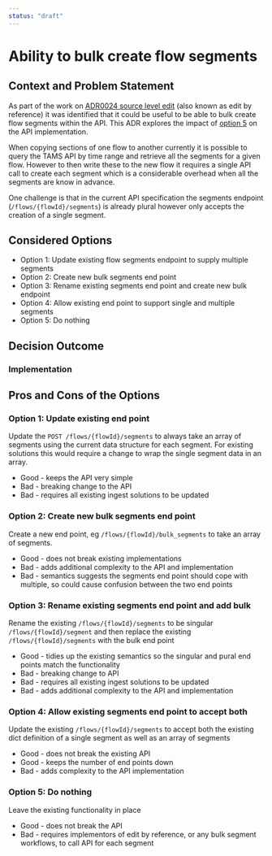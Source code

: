 ```yaml
---
status: "draft"
---
```

# Ability to bulk create flow segments

## Context and Problem Statement

As part of the work on [ADR0024 source level edit](https://github.com/bbc/tams/blob/main/docs/adr/0024-source-level-edit.md) (also known as edit by reference) it was identified that it could be useful to be able to bulk create flow segments within the API. This ADR explores the impact of [option 5](https://github.com/bbc/tams/blob/main/docs/adr/0024-source-level-edit.md#option-5-provide-an-endpoint-to-bulk-write-flow-segments) on the API implementation. 

When copying sections of one flow to another currently it is possible to query the TAMS API by time range and retrieve all the segments for a given flow.  However to then write these to the new flow it requires a single API call to create each segment which is a considerable overhead when all the segments are know in advance.

One challenge is that in the current API specification the segments endpoint (`/flows/{flowId}/segments`) is already plural however only accepts the creation of a single segment.  

## Considered Options

- Option 1: Update existing flow segments endpoint to supply multiple segments
- Option 2: Create new bulk segments end point
- Option 3: Rename existing segments end point and create new bulk endpoint
- Option 4: Allow existing end point to support single and multiple segments
- Option 5: Do nothing


## Decision Outcome

### Implementation

## Pros and Cons of the Options

### Option 1: Update existing end point

Update the `POST /flows/{flowId}/segments` to always take an array of segments using the current data structure for each segment.  For existing solutions this would require a change to wrap the single segment data in an array.

* Good - keeps the API very simple
* Bad - breaking change to the API
* Bad - requires all existing ingest solutions to be updated

### Option 2: Create new bulk segments end point

Create a new end point, eg `/flows/{flowId}/bulk_segments` to take an array of segments.

* Good - does not break existing implementations
* Bad - adds additional complexity to the API and implementation
* Bad - semantics suggests the segments end point should cope with multiple, so could cause confusion between the two end points

### Option 3: Rename existing segments end point and add bulk

Rename the existing `/flows/{flowId}/segments` to be singular `/flows/{flowId}/segment` and then replace the existing `/flows/{flowId}/segments` with the bulk end point

* Good - tidies up the existing semantics so the singular and pural end points match the functionality
* Bad - breaking change to API
* Bad - requires all existing ingest solutions to be updated
* Bad - adds additional complexity to the API and implementation

### Option 4: Allow existing segments end point to accept both

Update the existing `/flows/{flowId}/segments` to accept both the existing dict definition of a single segment as well as an array of segments

* Good - does not break the existing API
* Good - keeps the number of end points down
* Bad - adds complexity to the API implementation

### Option 5: Do nothing

Leave the existing functionality in place

* Good - does not break the API
* Bad - requires implementors of edit by reference, or any bulk segment workflows, to call API for each segment
